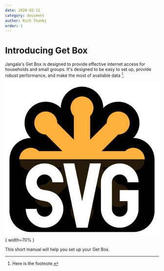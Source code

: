 ```yaml
---
date: 2024-02-12
category: document
author: Rich Thanki
order: 1
---
```



# Introducing Get Box

Jangala's Get Box is designed to provide effective internet access for households and small groups. It's designed to be easy to set up, provide robust performance, and make the most of available data [^1].

![Jangala's Mission](images/introduction.svg){ width=70% } <br/>

This short manual will help you set up your Get Box.

[^1]: Here is the footnote.
